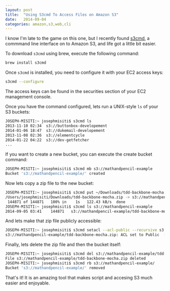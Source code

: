 ```yaml
---
layout: post
title:  "Using S3cmd To Access Files on Amazon S3"
date:   2014-09-04
categories: amazon,s3,web,cli
---
```


I know I'm late to the game on this one, but I recently found [s3cmd](), a commmand line interface on to Amazon S3, and life got a little bit easier.

To download `s3cmd` using brew, execute the following command:

```bash
brew install s3cmd
```

Once `s3cmd` is installed, you need to configure it with your EC2 access keys:

```bash
s3cmd --configure
```

The access keys can be found in the securities section of your EC2 management console.

Once you have the command configured, lets run a UNIX-style `ls` of your S3 buckets:

```bash
JOSEPH-MISITI:~ josephmisiti$ s3cmd ls
2013-11-10 02:34  s3://buttonbox-developement
2014-01-06 18:47  s3://dukemail-developement
2013-11-08 02:36  s3://elementcycle
2014-01-22 04:22  s3://dev-getfetcher
...
```

If you want to create a new bucket, you can execute the create bucket command:

```bash
JOSEPH-MISITI:~ josephmisiti$ s3cmd mb s3://mathandpencil-example
Bucket 's3://mathandpencil-example/' created
```

Now lets copy a zip file to the new bucket:

```bash
JOSEPH-MISITI:~ josephmisiti$ s3cmd put ~/Downloads/tdd-backbone-mocha.zip s3://mathandpencil-example
/Users/josephmisiti/Downloads/tdd-backbone-mocha.zip -> s3://mathandpencil-example/tdd-backbone-mocha.zip  [1 of 1]
 144871 of 144871   100% in    1s   122.43 kB/s  done
JOSEPH-MISITI:~ josephmisiti$ s3cmd ls s3://mathandpencil-example
2014-09-05 03:41    144871   s3://mathandpencil-example/tdd-backbone-mocha.zip
```
And lets make that zip file publicly accessible:

```bash
JOSEPH-MISITI:~ josephmisiti$ s3cmd setacl --acl-public --recursive s3://mathandpencil-example
s3://mathandpencil-example/tdd-backbone-mocha.zip: ACL set to Public  [1 of 1]
```
Finally, lets delete the zip file and then the bucket itself:

```bash
JOSEPH-MISITI:~ josephmisiti$ s3cmd del s3://mathandpencil-example/tdd-backbone-mocha.zip
File s3://mathandpencil-example/tdd-backbone-mocha.zip deleted
JOSEPH-MISITI:~ josephmisiti$ s3cmd rb s3://mathandpencil-example/
Bucket 's3://mathandpencil-example/' removed
```
That's it! It is an amazing tool that makes script and accesing S3 much easier and enjoyable.

